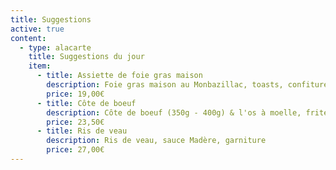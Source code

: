 ```yaml
---
title: Suggestions
active: true
content:
  - type: alacarte
    title: Suggestions du jour
    item:
      - title: Assiette de foie gras maison
        description: Foie gras maison au Monbazillac, toasts, confiture de figues
        price: 19,00€
      - title: Côte de boeuf
        description: Côte de boeuf (350g - 400g) & l'os à moelle, frites maison, salade
        price: 23,50€
      - title: Ris de veau
        description: Ris de veau, sauce Madère, garniture
        price: 27,00€
---
```

